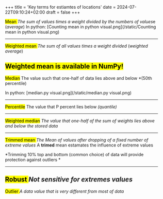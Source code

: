 +++
title = 'Key terms for estiamtes of locations'
date = 2024-07-22T09:10:24+02:00
draft = false
+++

    
<mark class="hltr-grses">Mean
</mark> 
*The sum of values times a weight divided by the numbers of values*e 
(*average*)
In python:
[Counting mean in python visual.png](/static/Counting mean in python visual.png)

---

<mark class="hltr-grses">Weighted mean </mark>
*The sum of all values times a weight divided* 
(*weighted average*)

<mark class="hltr-blood">Weighted mean is available in NumPy!
</mark>
---

<mark class="hltr-code-">Median</mark>
The value such that one-half of data lies above and below 
*(50th percentile)

In python:
[median.py visual.png](/static/median.py visual.png)

---
<mark class="hltr-try">Percentile</mark>
The value that P percent lies below 
*(quantile)*

---
<mark class="hltr-code-">Weighted median</mark>
*The value that one-half of the sum of weights lies above and below the stored data* 


---

<mark class="hltr-grses">Trimmed mean </mark>
*The Mean of values after dropping of a fixed number of extreme values* 
A **trimed** mean estamates the influence of extreme values 

*Trimming 10% top and bottom (common choice) of data 
will provide protection against outliers *



---

<mark class="hltr-try">Robust 
</mark> *Not sensitive for extremes values* 
---

<mark class="hltr-try">Outlier </mark>
*A data value that is very different from most of data* 